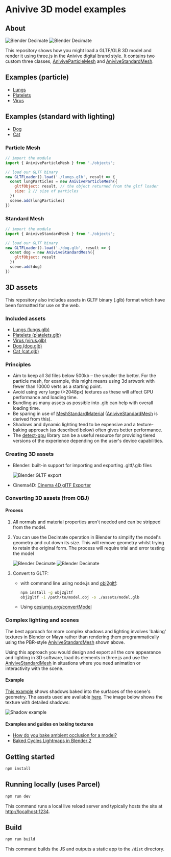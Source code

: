 # Anivive 3D model examples

## About

![Blender Decimate](./guide/particlemesh-example.png)
![Blender Decimate](./guide/standardmesh-example.png) 

This repository shows how you might load a GLTF/GLB 3D model and render it using three.js in the Anivive digital brand style. It contains two custom three classes, [AniviveParticleMesh](./src/objects/AniviveParticleMesh.js) and [AniviveStandardMesh](./src/objects/AniviveStandardMesh.js).

## Examples (particle)
* [Lungs](https://anivive-model-example.movingbrands.now.sh/?model=lungs&type=AniviveParticleMesh&background=FFFFFF)
* [Platelets](https://anivive-model-example.movingbrands.now.sh/?model=platelets&type=AniviveParticleMesh&background=FFFFFF)
* [Virus](https://anivive-model-example.movingbrands.now.sh/?model=virus&type=AniviveParticleMesh&background=FFFFFF)

## Examples (standard with lighting)
* [Dog](https://anivive-model-example.movingbrands.now.sh/?model=dog&type=AniviveStandardMesh)
* [Cat](https://anivive-model-example.movingbrands.now.sh/?model=cat&type=AniviveStandardMesh)

### Particle Mesh

```js
// import the module
import { AniviveParticleMesh } from './objects';

// load our GLTF binary
new GLTFLoader().load('./lungs.glb', result => {
  const lungParticles = new AniviveParticleMesh({
    gltfObject: result, // the object returned from the gltf loader
    size: 2 // size of particles
  })
  scene.add(lungParticles)
})
```

### Standard Mesh

```js
// import the module
import { AniviveStandardMesh } from './objects';

// load our GLTF binary
new GLTFLoader().load('./dog.glb', result => {
  const dog = new AniviveStandardMesh({
    gltfObject: result
  })
  scene.add(dog)
})
```

## 3D assets
This repository also includes assets in GLTF binary (.glb) format which have been formatted for use on the web.

### Included assets
* [Lungs (lungs.glb)](https://github.com/movingbrands/anivive-model-example/raw/prototype/assets/lungs.glb)
* [Platelets (platelets.glb)](https://github.com/movingbrands/anivive-model-example/raw/prototype/assets/platelets.glb)
* [Virus (virus.glb)](https://github.com/movingbrands/anivive-model-example/raw/prototype/assets/virus.glb)
* [Dog (dog.glb)](https://github.com/movingbrands/anivive-model-example/raw/prototype/assets/dog.glb)
* [Cat (cat.glb)](https://github.com/movingbrands/anivive-model-example/raw/prototype/assets/cat.glb)

### Principles
* Aim to keep all 3d files below 500kb – the smaller the better. For the particle mesh, for example, this might means using 3d artwork with fewer than 10000 verts as a starting point.
* Avoid using very large (>2048px) textures as these will affect GPU performance and loading time.
* Bundling as many assets as possible into .glb can help with overall loading time.
* Be sparing in use of [MeshStandardMaterial](https://threejs.org/docs/#api/en/materials/MeshStandardMaterial) ([AniviveStandardMesh](./src/objects/AniviveStandardMesh.js) is derived from this).
* Shadows and dynamic lighting tend to be expensive and a texture-baking approach (as described below) often gives better performance.
* The [detect-gpu](https://github.com/TimvanScherpenzeel/detect-gpu) library can be a useful resource for providing tiered versions of the experience depending on the user's device capabilities.


### Creating 3D assets
* Blender: built-in support for importing and exporting .gltf/.glb files

	![Blender GLTF export](./guide/blender-gltf-export.png)

* Cinema4D: [Cinema 4D glTF Exporter](https://labs.maxon.net/?p=3360)

### Converting 3D assets (from OBJ)

#### Process
1. All normals and material properties aren't needed and can be stripped from the model.
2. You can use the Decimate operation in Blender to simplify the model's geometry and cut down its size. This will remove geometry whilst trying to retain the original form. The process will require trial and error testing the model 

	![Blender Decimate](./guide/blender-decimate-menu.png) 
	![Blender Decimate](./guide/blender-decimate-tool.png)

3. Convert to GLTF:
	* with command line using node.js and [obj2gltf](https://github.com/AnalyticalGraphicsInc/obj2gltf):
	
		```bash
		npm install -g obj2gltf
		obj2gltf -i /path/to/model.obj -o ./assets/model.glb
		```

	* Using [cesiumjs.org/convertModel](https://cesiumjs.org/convertModel/)

### Complex lighting and scenes
The best approach for more complex shadows and lighting involves 'baking' textures in Blender or Maya rather than rendering them programmatically using the PBR-style [AniviveStandardMesh](./src/objects/AniviveStandardMesh.js) shown above. 

Using this approach you would design and export all the core appearance and lighting in 3D software, load its elements in three.js and use the [AniviveStandardMesh](./src/objects/AniviveStandardMesh.js) in situations where you need animation or interactivity with the scene.

#### Example
[This example](https://threejs.org/examples/#webgl_materials_lightmap) shows shadows baked into the surfaces of the scene's geometry. The assets used are available [here](https://github.com/mrdoob/three.js/tree/master/examples/models/json/lightmap). The image below shows the texture with detailed shadows:

![Shadow example](https://github.com/mrdoob/three.js/raw/master/examples/models/json/lightmap/lightmap-ao-shadow.png)

#### Examples and guides on baking textures
* [How do you bake ambient occlusion for a model?
](https://blender.stackexchange.com/questions/13956/how-do-you-bake-ambient-occlusion-for-a-model)
* [Baked Cycles Lightmaps in Blender 2](http://charliehoey.com/threejs-demos/cycles-baking-2.html)

## Getting started

```bash
npm install
```

## Running locally (uses Parcel)

```bash
npm run dev
```

This command runs a local live reload server and typically hosts the site at [http://localhost:1234](http://localhost:1234).

## Build

```bash
npm run build
```

This command builds the JS and outputs a static app to the `/dist` directory.
